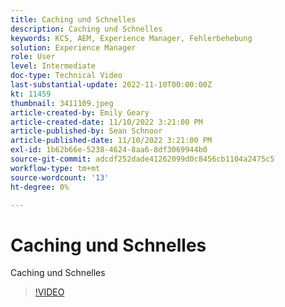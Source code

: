 ```yaml
---
title: Caching und Schnelles
description: Caching und Schnelles
keywords: KCS, AEM, Experience Manager, Fehlerbehebung
solution: Experience Manager
role: User
level: Intermediate
doc-type: Technical Video
last-substantial-update: 2022-11-10T00:00:00Z
kt: 11459
thumbnail: 3411109.jpeg
article-created-by: Emily Geary
article-created-date: 11/10/2022 3:21:00 PM
article-published-by: Sean Schnoor
article-published-date: 11/10/2022 3:21:00 PM
exl-id: 1b62b66e-5238-4624-8aa6-8df3069944b0
source-git-commit: adcdf252dade41262099d0c8456cb1104a2475c5
workflow-type: tm+mt
source-wordcount: '13'
ht-degree: 0%

---
```


# Caching und Schnelles

Caching und Schnelles


>[!VIDEO](https://video.tv.adobe.com/v/3411109/?quality=12&learn=on)
